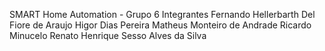SMART Home Automation - Grupo 6
Integrantes
Fernando Hellerbarth Del Fiore de Araujo
Higor Dias Pereira
Matheus Monteiro de Andrade
Ricardo Minucelo
Renato Henrique Sesso Alves da Silva
